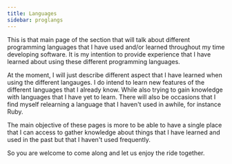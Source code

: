 ```yaml
---
title: Languages
sidebar: proglangs
---
```


This is that main page of the section that will talk about different programming languages that I have used and/or
learned throughout my time developing software.  It is my intention to provide experience that I have learned about
using these different programming languages.

At the moment, I will just describe different aspect that I have learned when using the different langauges.  I do
intend to learn new features of the different languages that I already know.  While also trying to gain knowledge
with languages that I have yet to learn.  There will also be occasions that I find myself relearning a language that
I haven't used in awhile, for instance Ruby.

The main objective of these pages is more to be able to have a single place that I can access to gather knowledge
about things that I have learned and used in the past but that I haven't used frequently.

So you are welcome to come along and let us enjoy the ride together.

